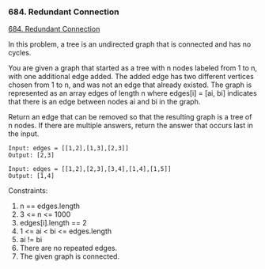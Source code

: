 ### 684. Redundant Connection
[684. Redundant Connection](https://leetcode.com/problems/redundant-connection/) 

In this problem, a tree is an undirected graph that is connected and has no cycles.

You are given a graph that started as a tree with n nodes labeled from 1 to n, with one additional edge added. The added edge has two different vertices chosen from 1 to n, and was not an edge that already existed. The graph is represented as an array edges of length n where edges[i] = [ai, bi] indicates that there is an edge between nodes ai and bi in the graph.

Return an edge that can be removed so that the resulting graph is a tree of n nodes. If there are multiple answers, return the answer that occurs last in the input.


```
Input: edges = [[1,2],[1,3],[2,3]]
Output: [2,3]
```

```
Input: edges = [[1,2],[2,3],[3,4],[1,4],[1,5]]
Output: [1,4]
```

Constraints:

1. n == edges.length
2. 3 <= n <= 1000
3. edges[i].length == 2
4. 1 <= ai < bi <= edges.length
5. ai != bi
6. There are no repeated edges.
7. The given graph is connected.